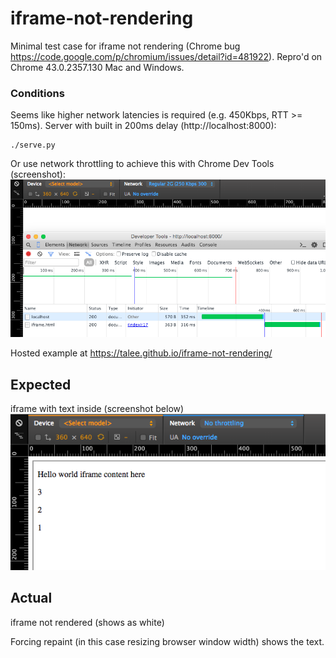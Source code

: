 # iframe-not-rendering
Minimal test case for iframe not rendering (Chrome bug
https://code.google.com/p/chromium/issues/detail?id=481922). Repro'd on Chrome
43.0.2357.130 Mac and Windows.

### Conditions

Seems like higher network latencies is required (e.g. 450Kbps, RTT >= 150ms).
Server with built in 200ms delay (http://localhost:8000):

	./serve.py

Or use network throttling to achieve this with Chrome Dev Tools (screenshot):
![Chrome network throttling screenshot](chromeNetworkThrottling.png)

Hosted example at https://talee.github.io/iframe-not-rendering/

## Expected
iframe with text inside (screenshot below)
![Expected result screenshot](expected.png)

## Actual
iframe not rendered (shows as white)

Forcing repaint (in this case resizing browser window width) shows the text.
